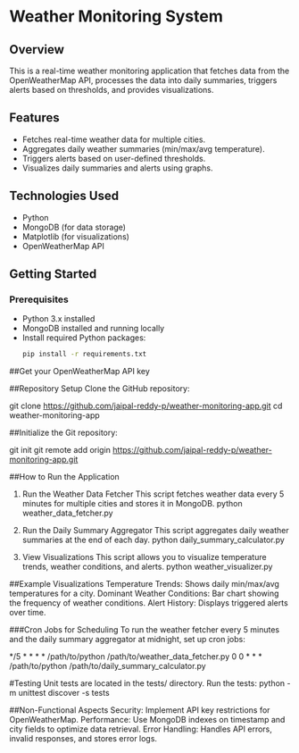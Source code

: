 # Weather Monitoring System

## Overview
This is a real-time weather monitoring application that fetches data from the OpenWeatherMap API, processes the data into daily summaries, triggers alerts based on thresholds, and provides visualizations.

## Features
- Fetches real-time weather data for multiple cities.
- Aggregates daily weather summaries (min/max/avg temperature).
- Triggers alerts based on user-defined thresholds.
- Visualizes daily summaries and alerts using graphs.

## Technologies Used
- Python
- MongoDB (for data storage)
- Matplotlib (for visualizations)
- OpenWeatherMap API

## Getting Started

### Prerequisites
- Python 3.x installed
- MongoDB installed and running locally
- Install required Python packages:
  ```bash
  pip install -r requirements.txt

##Get your OpenWeatherMap API key

##Repository Setup
  Clone the GitHub repository:

  git clone https://github.com/jaipal-reddy-p/weather-monitoring-app.git
  cd weather-monitoring-app

##Initialize the Git repository:

  git init
  git remote add origin https://github.com/jaipal-reddy-p/weather-monitoring-app.git

##How to Run the Application
1. Run the Weather Data Fetcher
This script fetches weather data every 5 minutes for multiple cities and stores it in MongoDB.
  python weather_data_fetcher.py

2. Run the Daily Summary Aggregator
This script aggregates daily weather summaries at the end of each day.
  python daily_summary_calculator.py

3. View Visualizations
This script allows you to visualize temperature trends, weather conditions, and alerts.
  python weather_visualizer.py

##Example Visualizations
  Temperature Trends: Shows daily min/max/avg temperatures for a city.
  Dominant Weather Conditions: Bar chart showing the frequency of weather conditions.
  Alert History: Displays triggered alerts over time.

###Cron Jobs for Scheduling
To run the weather fetcher every 5 minutes and the daily summary aggregator at midnight, set up cron jobs:

*/5 * * * * /path/to/python /path/to/weather_data_fetcher.py
0 0 * * * /path/to/python /path/to/daily_summary_calculator.py

#Testing
Unit tests are located in the tests/ directory.
Run the tests:
  python -m unittest discover -s tests

##Non-Functional Aspects
  Security: Implement API key restrictions for OpenWeatherMap.
  Performance: Use MongoDB indexes on timestamp and city fields to optimize data retrieval.
  Error Handling: Handles API errors, invalid responses, and stores error logs.

